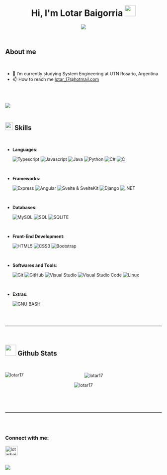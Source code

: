 
<h1 align="center"><b>Hi, I'm Lotar Baigorria </b><img src="https://media.giphy.com/media/hvRJCLFzcasrR4ia7z/giphy.gif" width="35"></h1>
<!--  -->
<p align="center">
  <a href="https://github.com/DenverCoder1/readme-typing-svg"><img src="https://readme-typing-svg.herokuapp.com?font=Time+New+Roman&color=cyan&size=25&center=true&vCenter=true&width=600&height=100&lines=System+Engineer+Student;++;Active+Learner/Researcher;Love+to+learn+new+stuffs"></a>
</p>


<br>

	
## **About me**


<br>

- 🔭 I’m currently studying System Engineering at UTN Rosario, Argentina
- 📫 How to reach me lotar_17@hotmail.com

<br><br>

<img src="https://user-images.githubusercontent.com/73097560/115834477-dbab4500-a447-11eb-908a-139a6edaec5c.gif"><br><br>

## <img src="https://media2.giphy.com/media/QssGEmpkyEOhBCb7e1/giphy.gif?cid=ecf05e47a0n3gi1bfqntqmob8g9aid1oyj2wr3ds3mg700bl&rid=giphy.gif" width ="25"><b> Skills</b>
<br>

<p align="center">

- **Languages**:

    ![Typescript](https://img.shields.io/badge/TypeScript-007ACC?style=for-the-badge&logo=typescript&logoColor=white)
    ![Javascript](https://img.shields.io/badge/JavaScript-323330?style=for-the-badge&logo=javascript&logoColor=F7DF1E)
    ![Java](https://img.shields.io/badge/Java-ED8B00?style=for-the-badge&logo=openjdk&logoColor=white)
    ![Python](https://img.shields.io/badge/Python%20-%2314354C.svg?style=for-the-badge&logo=python&logoColor=white)
    ![C#](https://img.shields.io/badge/C%23-239120?style=for-the-badge&logo=c-sharp&logoColor=white)
    ![C](https://img.shields.io/badge/c-%2300599C.svg?style=for-the-badge&logo=c&logoColor=white)

<br>
    
- **Frameworks**:

   ![Express](https://img.shields.io/badge/Express%20js-000000?style=for-the-badge&logo=express&logoColor=white)
   ![Angular](https://img.shields.io/badge/Angular-DD0031?style=for-the-badge&logo=angular&logoColor=white)
   ![Svelte & SvelteKit](https://img.shields.io/badge/SvelteKit-FF3E00?style=for-the-badge&logo=Svelte&logoColor=white)
   ![Django](https://img.shields.io/badge/Django-092E20?style=for-the-badge&logo=django&logoColor=white)
   ![.NET](https://img.shields.io/badge/.NET-5C2D91?style=for-the-badge&logo=.net&logoColor=white)

<br>
    
- **Databases**:

   ![MySQL](https://img.shields.io/badge/MySQL-005C84?style=for-the-badge&logo=mysql&logoColor=white)
   ![SQL](https://img.shields.io/badge/Microsoft_SQL_Server-CC2927?style=for-the-badge&logo=microsoft-sql-server&logoColor=white)
   ![SQLITE](https://img.shields.io/badge/SQLite-07405E?style=for-the-badge&logo=sqlite&logoColor=white)

<br>
    
- **Front-End Development**:

   ![HTML5](https://img.shields.io/badge/HTML5%20-%23E34F26.svg?style=for-the-badge&logo=html5&logoColor=white)
   ![CSS3](https://img.shields.io/badge/CSS%20-%231572B6.svg?style=for-the-badge&logo=css3&logoColor=white)
   ![Bootstrap](https://img.shields.io/badge/bootstrap-%238511FA.svg?style=for-the-badge&logo=bootstrap&logoColor=white)
    
<br>

- **Softwares and Tools**:

    ![Git](https://img.shields.io/badge/git-%23F05033.svg?style=for-the-badge&logo=git&logoColor=white)
    ![GitHub](https://img.shields.io/badge/github-%23121011.svg?style=for-the-badge&logo=github&logoColor=white)
    ![Visual Studio](https://img.shields.io/badge/Visual%20Studio-5C2D91.svg?style=for-the-badge&logo=visual-studio&logoColor=white)
    ![Visual Studio Code](https://img.shields.io/badge/Visual%20Studio%20Code-0078d7.svg?style=for-the-badge&logo=visual-studio-code&logoColor=white)
    ![Linux](https://img.shields.io/badge/Linux-FCC624?style=for-the-badge&logo=linux&logoColor=black) 

<br>

- **Extras**:

    ![GNU BASH](https://img.shields.io/badge/GNU%20Bash-4EAA25?style=for-the-badge&logo=GNU%20Bash&logoColor=white)  


</p>

<br>
<br>

-----

<br>


## <img src="https://media.giphy.com/media/iY8CRBdQXODJSCERIr/giphy.gif" width="35"><b> Github Stats </b>
<br>

<div align="center">


<p><img align="left" src="https://github-readme-stats.vercel.app/api/top-langs?username=lotar17&show_icons=true&locale=en&layout=compact" alt="lotar17" /></p>

<p>&nbsp;<img align="center" src="https://github-readme-stats.vercel.app/api?username=lotar17&show_icons=true&locale=en" alt="lotar17" /></p>

<p><img align="center" src="https://github-readme-streak-stats.herokuapp.com/?user=lotar17&" alt="lotar17" /></p>

</a>
</div>

<br>
<br>
<br>

-----

<br>
<br>

<h3 align="left">Connect with me:</h3>
<p align="left">
<a href="https://linkedin.com/in/lotarbaigorria" target="blank"><img align="center" src="https://raw.githubusercontent.com/rahuldkjain/github-profile-readme-generator/master/src/images/icons/Social/linked-in-alt.svg" alt="lotarbaigorria" height="30" width="40" /></a>
</p>

	
</ul>
</div>

<br>
<img src="https://user-images.githubusercontent.com/73097560/115834477-dbab4500-a447-11eb-908a-139a6edaec5c.gif">


<div align='center'>

</div>
